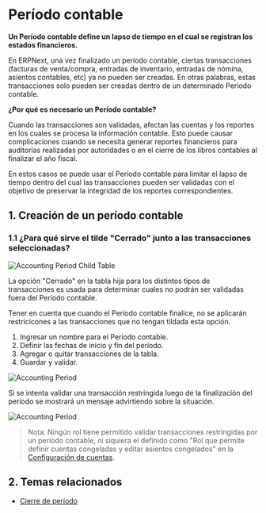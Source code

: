 <!-- add-breadcrumbs -->
# Período contable

**Un Período contable define un lapso de tiempo en el cual se registran los estados financieros.**

En ERPNext, una vez finalizado un período contable, ciertas transacciones (facturas de venta/compra, entradas de inventario, entradas de nómina, asientos contables, etc) ya no pueden ser creadas. En otras palabras, estas transacciones solo pueden ser creadas dentro de un determinado Período contable.

**¿Por qué es necesario un Período contable?**

Cuando las transacciones son validadas, afectan las cuentas y los reportes en los cuales se procesa la información contable. Esto puede causar complicaciones cuando se necesita generar reportes financieros para auditorías realizadas por autoridades o en el cierre de los libros contables al finalizar el año fiscal.

En estos casos se puede usar el Período contable para limitar el lapso de tiempo dentro del cual las transacciones pueden ser validadas con el objetivo de preservar la integridad de los reportes correspondientes.

## 1. Creación de un período contable

### 1.1 ¿Para qué sirve el tilde "Cerrado" junto a las transacciones seleccionadas?

![Accounting Period Child Table](/docs/assets/img/accounts/accounting-period-closed.png)

La opción "Cerrado" en la tabla hija para los distintos tipos de transacciones es usada para determinar cuales no podrán ser validadas fuera del Período contable.

Tener en cuenta que cuando el Período contable finalice, no se aplicarán restricicones a las transacciones que no tengan tildada esta opción.

1. Ingresar un nombre para el Período contable.
1. Definir las fechas de inicio y fin del período.
1. Agregar o quitar transacciones de la tabla.
1. Guardar y validar.

 ![Accounting Period](/docs/assets/img/accounts/accounting-period.png)


Si se intenta validar una transacción restringida luego de la finalización del período se mostrará un mensaje advirtiendo sobre la situación.

![Accounting Period](/docs/assets/img/accounts/accounting-period-1.png)

> Nota: Ningún rol tiene permitido validar transacciones restringidas por un período contable, ni siquiera el definido como "Rol que permite definir cuentas congeladas y editar asientos congelados" en la [Configuración de cuentas](/docs/user/manual/es/accounts/accounts-settings).

## 2. Temas relacionados
* [Cierre de período](/docs/user/manual/es/accounts/period-closing-voucher)
